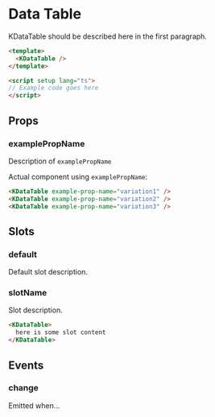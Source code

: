# Data Table

KDataTable should be described here in the first paragraph.

<KDataTable />

```html
<template>
  <KDataTable />
</template>

<script setup lang="ts">
// Example code goes here
</script>
```

## Props

### examplePropName

Description of `examplePropName`

Actual component using `examplePropName`:

<KDataTable :example-prop-name="true" />

```html
<KDataTable example-prop-name="variation1" />
<KDataTable example-prop-name="variation2" />
<KDataTable example-prop-name="variation3" />
```

## Slots

### default

Default slot description.

### slotName

Slot description.

```html
<KDataTable>
  here is some slot content
</KDataTable>
```

## Events

### change

Emitted when...

<script setup lang="ts">
// Docs page script code goes here
</script>
